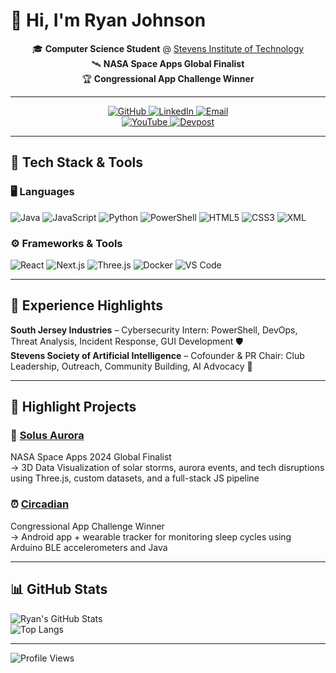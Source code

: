 # 👋 Hi, I'm Ryan Johnson

<div align="center">
  
🎓 **Computer Science Student** @ [Stevens Institute of Technology](https://www.stevens.edu/)  
🛰️ **NASA Space Apps Global Finalist**  
🏆 **Congressional App Challenge Winner**

</div>

---

<p align="center">
  <a href="https://github.com/RJohnson2106">
    <img alt="GitHub" src="https://img.shields.io/badge/GitHub-View-181717?style=for-the-badge&logo=github&logoColor=white" />
  </a>
  <a href="https://www.linkedin.com/in/ryan-johnson-559b822b6/">
    <img alt="LinkedIn" src="https://img.shields.io/badge/LinkedIn-Connect-0A66C2?style=for-the-badge&logo=linkedin&logoColor=white" />
  </a>
  <a href="mailto:privateryan112106@gmail.com">
    <img alt="Email" src="https://img.shields.io/badge/Gmail-Email-D14836?style=for-the-badge&logo=gmail&logoColor=white" />
  </a>
  <br />
  <a href="https://www.youtube.com/@RyanJohnson-rw8wx">
    <img alt="YouTube" src="https://img.shields.io/badge/YouTube-View-FF0000?style=for-the-badge&logo=youtube&logoColor=white" />
  </a>
  <a href="https://www.tiktok.com/@realryanjohnson>
    <img alt="TikTok" src="https://img.shields.io/badge/TikTok-View-000000?style=for-the-badge&logo=tiktok&logoColor=white" />
  </a>
  <a href="https://devpost.com/RJohnson2106">
    <img alt="Devpost" src="https://img.shields.io/badge/Devpost-Projects-003E54?style=for-the-badge&logo=devpost&logoColor=white" />
  </a>

</p>

---

## 🔧 Tech Stack & Tools

### 🖥️ Languages

![Java](https://img.shields.io/badge/Java-ED8B00?style=flat&logo=java&logoColor=white)
![JavaScript](https://img.shields.io/badge/JavaScript-F7DF1E?style=flat&logo=javascript&logoColor=black)
![Python](https://img.shields.io/badge/Python-3776AB?style=flat&logo=python&logoColor=white)
![PowerShell](https://img.shields.io/badge/PowerShell-5391FE?style=flat&logo=powershell&logoColor=white)
![HTML5](https://img.shields.io/badge/HTML5-E34F26?style=flat&logo=html5&logoColor=white)
![CSS3](https://img.shields.io/badge/CSS3-1572B6?style=flat&logo=css3&logoColor=white)
![XML](https://img.shields.io/badge/XML-0060AC?style=flat&logo=w3c&logoColor=white)

### ⚙️ Frameworks & Tools

![React](https://img.shields.io/badge/React-20232a?style=flat&logo=react&logoColor=61dafb)
![Next.js](https://img.shields.io/badge/Next.js-000000?style=flat&logo=next.js&logoColor=white)
![Three.js](https://img.shields.io/badge/Three.js-000000?style=flat&logo=three.js&logoColor=white)
![Docker](https://img.shields.io/badge/Docker-2496ED?style=flat&logo=docker&logoColor=white)
![VS Code](https://img.shields.io/badge/VSCode-007ACC?style=flat&logo=visual-studio-code&logoColor=white)

---

## 🌟 Experience Highlights

**South Jersey Industries** – Cybersecurity Intern: PowerShell, DevOps, Threat Analysis, Incident Response, GUI Development 🛡️  
**Stevens Society of Artificial Intelligence** – Cofounder & PR Chair: Club Leadership, Outreach, Community Building, AI Advocacy 🤖

---

## 🚀 Highlight Projects

### 🌌 [Solus Aurora](https://github.com/RJohnson2106/Solus-Aurora)
NASA Space Apps 2024 Global Finalist  
→ 3D Data Visualization of solar storms, aurora events, and tech disruptions using Three.js, custom datasets, and a full-stack JS pipeline

### ⏰ [Circadian](https://github.com/RJohnson2106/Circadian)
Congressional App Challenge Winner  
→ Android app + wearable tracker for monitoring sleep cycles using Arduino BLE accelerometers and Java

---

## 📊 GitHub Stats

![Ryan's GitHub Stats](https://github-readme-stats.vercel.app/api?username=RJohnson2106&show_icons=true&theme=merko )  
![Top Langs](https://github-readme-stats.vercel.app/api/top-langs/?username=RJohnson2106&layout=compact&hide=tex&theme=merko)

---

![Profile Views](https://komarev.com/ghpvc/?username=RJohnson2106&style=flat&color=green)
